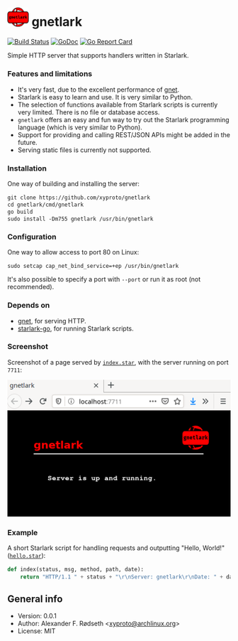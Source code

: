 # <img src="img/gnetlark.png" width=48 alt="gnetlark logo"> gnetlark

[![Build Status](https://travis-ci.org/xyproto/gnetlark.svg?branch=master)](https://travis-ci.org/xyproto/gnetlark) [![GoDoc](https://godoc.org/github.com/xyproto/gnetlark?status.svg)](http://godoc.org/github.com/xyproto/gnetlark) [![Go Report Card](https://goreportcard.com/badge/github.com/xyproto/gnetlark)](https://goreportcard.com/report/github.com/xyproto/gnetlark)

Simple HTTP server that supports handlers written in Starlark.

### Features and limitations

* It's very fast, due to the excellent performance of [gnet](https://github.com/panjf2000/gnet).
* Starlark is easy to learn and use. It is very similar to Python.
* The selection of functions available from Starlark scripts is currently very limited. There is no file or database access.
* `gnetlark` offers an easy and fun way to try out the Starlark programming language (which is very similar to Python).
* Support for providing and calling REST/JSON APIs might be added in the future.
* Serving static files is currently not supported.

### Installation

One way of building and installing the server:

    git clone https://github.com/xyproto/gnetlark
    cd gnetlark/cmd/gnetlark
    go build
    sudo install -Dm755 gnetlark /usr/bin/gnetlark

### Configuration

One way to allow access to port 80 on Linux:

    sudo setcap cap_net_bind_service=+ep /usr/bin/gnetlark

It's also possible to specify a port with `--port` or run it as root (not recommended).

### Depends on

* [gnet](https://github.com/panjf2000/gnet), for serving HTTP.
* [starlark-go](https://github.com/google/starlark-go), for running Starlark scripts.

### Screenshot

Screenshot of a page served by [`index.star`](cmd/gnetlark/index.star), with the server running on port `7711`:

![screenshot](img/screenshot.png)

### Example

A short Starlark script for handling requests and outputting "Hello, World!" ([`hello.star`](cmd/gnetlark/hello.star)):

```python
def index(status, msg, method, path, date):
    return "HTTP/1.1 " + status + "\r\nServer: gnetlark\r\nDate: " + date + "\r\nContent-Type: text/plain; charset=utf-8\r\n\r\n" + "Hello, World!"
```

## General info

* Version: 0.0.1
* Author: Alexander F. Rødseth &lt;xyproto@archlinux.org&gt;
* License: MIT
